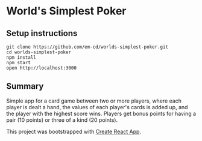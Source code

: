 # World's Simplest Poker

## Setup instructions

```
git clone https://github.com/em-cd/worlds-simplest-poker.git
cd worlds-simplest-poker
npm install
npm start
open http://localhost:3000
```

## Summary

Simple app for a card game between two or more players, where each player is dealt a hand, the values of each player's cards is added up, and the player with the highest score wins. Players get bonus points for having a pair (10 points) or three of a kind (20 points).

This project was bootstrapped with [Create React App](https://github.com/facebookincubator/create-react-app).